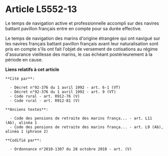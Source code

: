 # Article L5552-13

Le temps de navigation active et professionnelle accompli sur des navires battant pavillon français entre en compte pour sa
durée effective.

Le temps de navigation des marins d'origine étrangère qui ont navigué sur les navires français battant pavillon français
avant leur naturalisation sont pris en compte s'ils ont fait l'objet de versement de cotisations au régime d'assurance
vieillesse des marins, le cas échéant postérieurement à la période en cause.

**Liens relatifs à cet article**

	**Cité par**:

	  - Décret n°92-376 du 1 avril 1992 - art. 6-1 (VT)
	  - Décret n°92-376 du 1 avril 1992 - art. 9 (VT)
	  - Code rural - art. R912-76 (V)
	  - Code rural - art. R912-81 (V)

	**Anciens textes**:

	  - Code des pensions de retraite des marins frança... - art. L11 (Ab), alinéa 1
	  - Code des pensions de retraite des marins frança... - art. L9 (Ab), alinéa 1 (phrase 2)

	**Codifié par**:

	  - Ordonnance n°2010-1307 du 28 octobre 2010 - art. (V)
